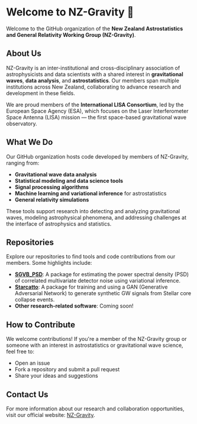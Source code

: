 # Welcome to NZ-Gravity 🌌

Welcome to the GitHub organization of the **New Zealand Astrostatistics and General Relativity Working Group (NZ-Gravity)**.

## About Us

NZ-Gravity is an inter-institutional and cross-disciplinary association of astrophysicists and data scientists with a shared interest in **gravitational waves**, **data analysis**, and **astrostatistics**. Our members span multiple institutions across New Zealand, collaborating to advance research and development in these fields.

We are proud members of the **International LISA Consortium**, led by the European Space Agency (ESA), which focuses on the Laser Interferometer Space Antenna (LISA) mission — the first space-based gravitational wave observatory.

## What We Do

Our GitHub organization hosts code developed by members of NZ-Gravity, ranging from:
- **Gravitational wave data analysis**
- **Statistical modeling and data science tools**
- **Signal processing algorithms**
- **Machine learning and variational inference** for astrostatistics
- **General relativity simulations**

These tools support research into detecting and analyzing gravitational waves, modeling astrophysical phenomena, and addressing challenges at the interface of astrophysics and statistics.

## Repositories

Explore our repositories to find tools and code contributions from our members. Some highlights include:
- **[SGVB_PSD](https://nz-gravity.github.io/sgvb_psd/)**: A package for estimating the power spectral density (PSD) of correlated multivariate detector noise using variational inference.
- **[Starcatto](https://starccato.github.io/starccato)**: A package for training and using a GAN (Generative Adversarial Network) to generate synthetic GW signals from Stellar core collapse events.
- **Other research-related software**: Coming soon!

## How to Contribute

We welcome contributions! If you're a member of the NZ-Gravity group or someone with an interest in astrostatistics or gravitational wave science, feel free to:
- Open an issue
- Fork a repository and submit a pull request
- Share your ideas and suggestions

## Contact Us

For more information about our research and collaboration opportunities, visit our official website: [NZ-Gravity](https://www.gravity.ac.nz/).
